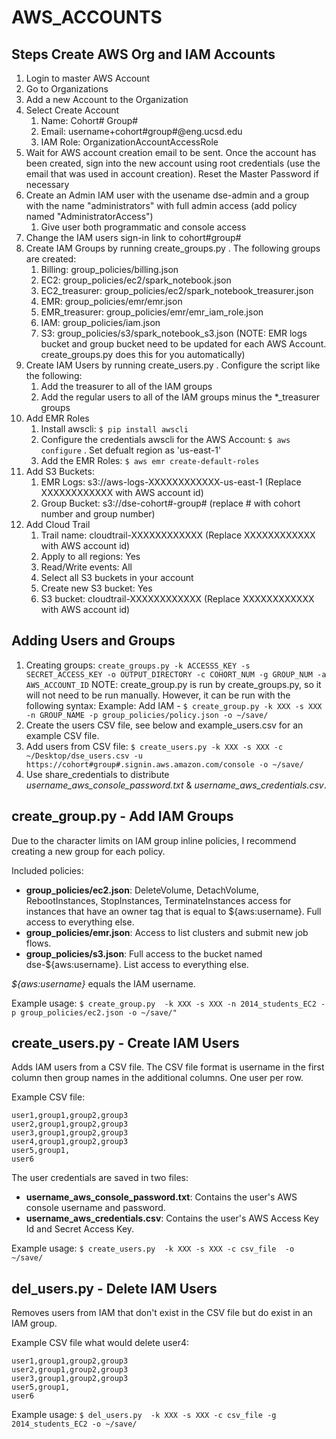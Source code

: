 AWS_ACCOUNTS
============

## Steps Create AWS Org and IAM Accounts

1. Login to master AWS Account
2. Go to Organizations
3. Add a new Account to the Organization
4. Select Create Account
    1. Name: Cohort# Group#
    2. Email: username+cohort#group#@eng.ucsd.edu
    3. IAM Role: OrganizationAccountAccessRole
4. Wait for AWS account creation email to be sent. Once the account has been created, sign into the new account using root credentials (use the email that was used in account creation). Reset the Master Password if necessary
5. Create an Admin IAM user with the usename dse-admin and a group with the name "administrators" with full admin access (add policy named "AdministratorAccess")
    1. Give user both programmatic and console access
6. Change the IAM users sign-in link to cohort#group#
7. Create IAM Groups by running create_groups.py . The following groups are created:
    1. Billing: group_policies/billing.json
    2. EC2: group_policies/ec2/spark_notebook.json
    3. EC2_treasurer: group_policies/ec2/spark_notebook_treasurer.json
    4. EMR: group_policies/emr/emr.json
    5. EMR_treasurer: group_policies/emr/emr_iam_role.json
    6. IAM: group_policies/iam.json
    7. S3: group_policies/s3/spark_notebook_s3.json (NOTE: EMR logs bucket and group bucket need to be updated for each AWS Account. create_groups.py does this for you automatically)
8. Create IAM Users by running create_users.py . Configure the script like the following:
    1. Add the treasurer to all of the IAM groups
    2. Add the regular users to all of the IAM groups minus the *_treasurer groups
9. Add EMR Roles
    1. Install awscli: `$ pip install awscli`
    2. Configure the credentials awscli for the AWS Account: `$ aws configure` . Set defualt region as 'us-east-1'
    3. Add the EMR Roles: `$ aws emr create-default-roles`
10. Add S3 Buckets:
    1. EMR Logs: s3://aws-logs-XXXXXXXXXXXX-us-east-1 (Replace XXXXXXXXXXXX with AWS account id)
    2. Group Bucket: s3://dse-cohort#-group# (replace # with cohort number and group number)
11. Add Cloud Trail
    1. Trail name: cloudtrail-XXXXXXXXXXXX (Replace XXXXXXXXXXXX with AWS account id)
    2. Apply to all regions: Yes
    3. Read/Write events: All
    4. Select all S3 buckets in your account
    5. Create new S3 bucket: Yes
    6. S3 bucket: cloudtrail-XXXXXXXXXXXX (Replace XXXXXXXXXXXX with AWS account id)
    

## Adding Users and Groups

1. Creating groups: `create_groups.py -k ACCESSS_KEY -s SECRET_ACCESS_KEY -o OUTPUT_DIRECTORY -c COHORT_NUM -g GROUP_NUM -a AWS_ACCOUNT_ID`
    NOTE: create_group.py is run by create_groups.py, so it will not need to be run manually. However, it can be run with the following syntax: 
    Example: Add IAM - `$ create_group.py -k XXX -s XXX -n GROUP_NAME -p group_policies/policy.json -o ~/save/`
2. Create the users CSV file, see below and example_users.csv for an example CSV file.
3. Add users from CSV file: `$ create_users.py -k XXX -s XXX -c ~/Desktop/dse_users.csv -u https://cohort#group#.signin.aws.amazon.com/console -o ~/save/`
4. Use share_credentials to distribute *username_aws_console_password.txt* & *username_aws_credentials.csv*.


## create_group.py - Add IAM Groups
Due to the character limits on IAM group inline policies, I recommend creating a new group for each policy. 

Included policies:

* **group_policies/ec2.json**: DeleteVolume, DetachVolume, RebootInstances, StopInstances, TerminateInstances access for instances that have an owner tag that is equal to ${aws:username}. Full access to everything else.
* **group_policies/emr.json**: Access to list clusters and submit new job flows.
* **group_policies/s3.json**: Full access to the bucket named dse-${aws:username}. List access to everything else.

*${aws:username}* equals the IAM username.

Example usage: `$ create_group.py  -k XXX -s XXX -n 2014_students_EC2 -p group_policies/ec2.json -o ~/save/"`


## create_users.py - Create IAM Users

Adds IAM users from a CSV file. The CSV file format is username in the first column then group names in the additional columns. One user per row.

Example CSV file:

```
user1,group1,group2,group3
user2,group1,group2,group3
user3,group1,group2,group3
user4,group1,group2,group3
user5,group1,
user6
```

The user credentials are saved in two files:

* **username_aws_console_password.txt**: Contains the user's AWS console username and password.
* **username_aws_credentials.csv**: Contains the user's AWS Access Key Id and Secret Access Key. 

Example usage: `$ create_users.py  -k XXX -s XXX -c csv_file  -o ~/save/`


## del_users.py - Delete IAM Users

Removes users from IAM that don't exist in the CSV file but do exist in an IAM group.

Example CSV file what would delete user4:

```
user1,group1,group2,group3
user2,group1,group2,group3
user3,group1,group2,group3
user5,group1,
user6
```

Example usage:  `$ del_users.py  -k XXX -s XXX -c csv_file -g 2014_students_EC2 -o ~/save/`
